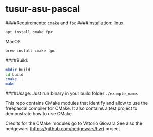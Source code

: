 # tusur-asu-pascal

####Requirements: 
`cmake` and `fpc`
####Installation:
linux
```bash
apt install cmake fpc
```
MacOS
```bash
brew install cmake fpc
```
####Build:
```bash
mkdir build
cd build
cmake ..
make
```
####Usage:
Just run binary in your build folder `./example_name`.
 
This repo contains CMake modules that identify and allow to use the freepascal compiler for CMake. It also contains a test project to demonstrate how to use CMake.

Credits for the CMake modules go to Vittorio Giovara
See also the hedgewars (https://github.com/hedgewars/hw) project